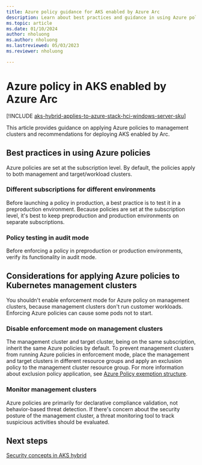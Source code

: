 ```yaml
---
title: Azure policy guidance for AKS enabled by Azure Arc
description: Learn about best practices and guidance in using Azure policy in AKS enabled by Arc.
ms.topic: article
ms.date: 01/10/2024
author: nholuong
ms.author: nholuong
ms.lastreviewed: 05/03/2023
ms.reviewer: nholuong

---
```


# Azure policy in AKS enabled by Azure Arc

[!INCLUDE [aks-hybrid-applies-to-azure-stack-hci-windows-server-sku](includes/aks-hci-applies-to-skus/aks-hybrid-applies-to-azure-stack-hci-windows-server-sku.md)]

This article provides guidance on applying Azure policies to management clusters and recommendations for deploying AKS enabled by Arc.

## Best practices in using Azure policies

Azure policies are set at the subscription level. By default, the policies apply to both management and target/workload clusters.

### Different subscriptions for different environments

Before launching a policy in production, a best practice is to test it in a preproduction environment. Because policies are set at the subscription level, it's best to keep preproduction and production environments on separate subscriptions.

### Policy testing in audit mode

Before enforcing a policy in preproduction or production environments, verify its functionality in audit mode.

## Considerations for applying Azure policies to Kubernetes management clusters

You shouldn't enable enforcement mode for Azure policy on management clusters, because management clusters don't run customer workloads. Enforcing Azure policies can cause some pods not to start.

### Disable enforcement mode on management clusters

The management cluster and target cluster, being on the same subscription, inherit the same Azure policies by default. To prevent management clusters from running Azure policies in enforcement mode, place the management and target clusters in different resource groups and apply an exclusion policy to the management cluster resource group. For more information about exclusion policy application, see [Azure Policy exemption structure](/azure/governance/policy/concepts/exemption-structure).

### Monitor management clusters

Azure policies are primarily for declarative compliance validation, not behavior-based threat detection. If there's concern about the security posture of the management cluster, a threat monitoring tool to track suspicious activities should be evaluated.

## Next steps

[Security concepts in AKS hybrid](concepts-security.md)
